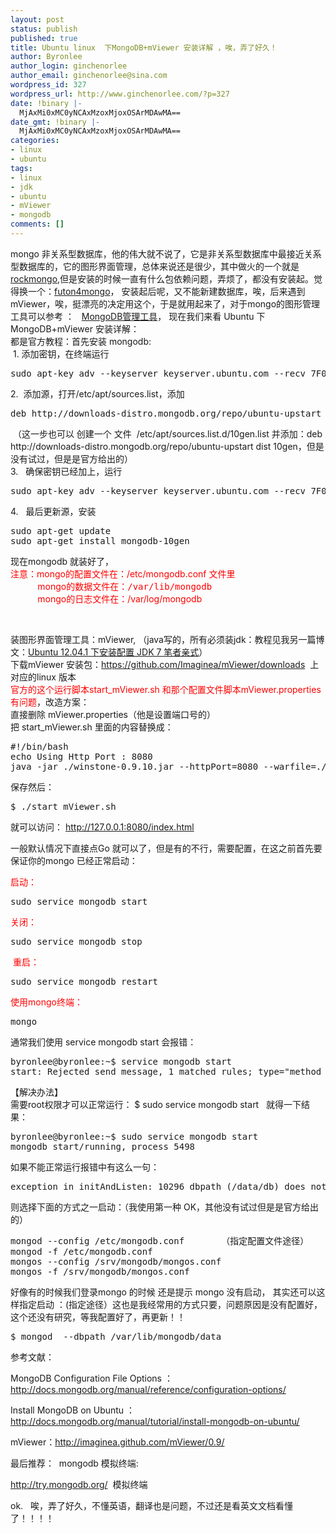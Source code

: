 ```yaml
---
layout: post
status: publish
published: true
title: Ubuntu linux  下MongoDB+mViewer 安装详解 ，唉，弄了好久！
author: Byronlee
author_login: ginchenorlee
author_email: ginchenorlee@sina.com
wordpress_id: 327
wordpress_url: http://www.ginchenorlee.com/?p=327
date: !binary |-
  MjAxMi0xMC0yNCAxMzoxMjoxOSArMDAwMA==
date_gmt: !binary |-
  MjAxMi0xMC0yNCAxMzoxMjoxOSArMDAwMA==
categories:
- linux
- ubuntu
tags:
- linux
- jdk
- ubuntu
- mViewer
- mongodb
comments: []
---
```

<div>mongo 非关系型数据库，他的伟大就不说了，它是非关系型数据库中最接近关系型数据库的，它的图形界面管理，总体来说还是很少，其中做火的一个就是<a href="http://code.google.com/p/rock-php/">rockmongo</a>,但是安装的时候一直有什么包依赖问题，弄烦了，都没有安装起。觉得换一个：<a href="http://github.com/sbellity/futon4mongo">futon4mongo</a>， 安装起后呢，又不能新建数据库，唉，后来遇到 mViewer，唉，挺漂亮的决定用这个，于是就用起来了，对于mongo的图形管理工具可以参考 ：   <a href="http://blog.nosqlfan.com/html/213.html">MongoDB管理工具</a>， 现在我们来看 Ubuntu 下MongoDB+mViewer 安装详解：</div>
<div></div>
<div>都是官方教程：首先安装 mongodb:</div>
<div></div>
<div> 1. 添加密钥，在终端运行</div>
<div></div>
<div>
<pre class="brush: actionscript3; gutter: true">sudo apt-key adv --keyserver keyserver.ubuntu.com --recv 7F0CEB10</pre>
</div>
<div></div>
<div>2.  添加源，打开/etc/apt/sources.list，添加</div>
<div></div>
<div>
<pre class="brush: actionscript3; gutter: true">deb http://downloads-distro.mongodb.org/repo/ubuntu-upstart dist 10gen</pre>
</div>
<div>
<div> （这一步也可以 创建一个 文件  /etc/apt/sources.list.d/10gen.list 并添加：deb http://downloads-distro.mongodb.org/repo/ubuntu-upstart dist 10gen，但是没有试过，但是是官方给出的）</div>
<div></div>
</div>
<div>3.   确保密钥已经加上，运行</div>
<div></div>
<div>
<pre class="brush: actionscript3; gutter: true">sudo apt-key adv --keyserver keyserver.ubuntu.com --recv 7F0CEB10</pre>
</div>
<div></div>
<div>4.   最后更新源，安装</div>
<div></div>
<div>
<pre class="brush: actionscript3; gutter: true">sudo apt-get update
sudo apt-get install mongodb-10gen</pre>
</div>
<div></div>
<div>现在mongodb 就装好了，</div>
<div></div>
<div><span style="color: #ff0000;">注意：mongo的配置文件在：/etc/mongodb.conf 文件里</span></div>
<div><span style="color: #ff0000;">           mongo的数据文件在：</span><span style="color: #ff0000;"><tt>/var/lib/mongodb  </tt></span></div>
<div><span style="color: #ff0000;">           mongo的日志文件在：/var/log/mongodb</span></div>
<div></div>
<p>&nbsp;</p>
<div></div>
<div>装图形界面管理工具：mViewer, （java写的，所有必须装jdk：教程见我另一篇博文：<a href="http://www.ginchenorlee.com/?p=323">Ubuntu 12.04.1 下安装配置 JDK 7 笔者亲式</a>）</div>
<div></div>
<div>下载mViewer 安装包：<a href="https://github.com/Imaginea/mViewer/downloads" shape="rect" target="_blank">https://github.com/Imaginea/mViewer/downloads</a>  上对应的linux 版本</div>
<div></div>
<div><span style="color: #ff0000;">官方的这个运行脚本start_mViewer.sh 和那个配置文件脚本mViewer.properties 有问题</span>，改造方案：</div>
<div>直接删除 mViewer.properties（他是设置端口号的）</div>
<div>把 start_mViewer.sh 里面的内容替换成：</div>
<div></div>
<div>
<pre class="brush: actionscript3; gutter: true">#!/bin/bash
echo Using Http Port : 8080
java -jar ./winstone-0.9.10.jar --httpPort=8080 --warfile=./mViewer.war</pre>
<p>保存然后：</p>
<pre class="brush: actionscript3; gutter: true">$ ./start_mViewer.sh</pre>
<p>就可以访问： <a href="http://127.0.0.1:8080/index.html" shape="rect" target="_blank">http://127.0.0.1:8080/index.html</a></p>
<p>一般默认情况下直接点Go 就可以了，但是有的不行，需要配置，在这之前首先要保证你的mongo 已经正常启动：</p>
<p><span style="color: #ff0000;"> 启动：</span></p>
<pre class="brush: actionscript3; gutter: true">sudo service mongodb start</pre>
<p><span style="color: #ff0000;">关闭：</span></p>
<pre class="brush: actionscript3; gutter: true">sudo service mongodb stop</pre>
<p><span style="color: #ff0000;"> 重启：</span></p>
<pre class="brush: actionscript3; gutter: true">sudo service mongodb restart</pre>
<p><span style="color: #ff0000;"> 使用mongo终端：</span></p>
<pre class="brush: actionscript3; gutter: true">mongo</pre>
<p>通常我们使用 service mongodb start 会报错：</p>
<pre class="brush: actionscript3; gutter: true">byronlee@byronlee:~$ service mongodb start
start: Rejected send message, 1 matched rules; type=&quot;method_call&quot;, sender=&quot;:1.58&quot; (uid=1000 pid=5302 comm=&quot;start mongodb &quot;) interface=&quot;com.ubuntu.Upstart0_6.Job&quot; member=&quot;Start&quot; error name=&quot;(unset)&quot; requested_reply=&quot;0&quot; destination=&quot;com.ubuntu.Upstart&quot; (uid=0 pid=1 comm=&quot;/sbin/init&quot;)</pre>
<p>【解决办法】<br />
需要root权限才可以正常运行： $ sudo service mongodb start   就得一下结果：</p>
<pre class="brush: actionscript3; gutter: true">byronlee@byronlee:~$ sudo service mongodb start
mongodb start/running, process 5498</pre>
<p>如果不能正常运行报错中有这么一句：</p>
<pre class="brush: actionscript3; gutter: true">exception in initAndListen: 10296 dbpath (/data/db) does not exist, terminating</pre>
<div>
<p>则选择下面的方式之一启动：（我使用第一种 OK，其他没有试过但是是官方给出的）</p>
<pre class="brush: actionscript3; gutter: true">mongod --config /etc/mongodb.conf       （指定配置文件途径）
mongod -f /etc/mongodb.conf
mongos --config /srv/mongodb/mongos.conf
mongos -f /srv/mongodb/mongos.conf</pre>
<p>好像有的时候我们登录mongo 的时候 还是提示 mongo 没有启动， 其实还可以这样指定启动 ：(指定途径）这也是我经常用的方式只要，问题原因是没有配置好，这个还没有研究，等我配置好了，再更新！！</p>
<pre>$ mongod  --dbpath /var/lib/mongodb/data</pre>
<div></div>
<pre>参考文献：</pre>
<p>MongoDB Configuration File Options ：<a href="http://docs.mongodb.org/manual/reference/configuration-options/">http://docs.mongodb.org/manual/reference/configuration-options/</a></p>
<p>Install MongoDB on Ubuntu ：<a href="http://docs.mongodb.org/manual/tutorial/install-mongodb-on-ubuntu/">http://docs.mongodb.org/manual/tutorial/install-mongodb-on-ubuntu/</a></p>
</div>
<p>mViewer：<a href="http://imaginea.github.com/mViewer/0.9/">http://imaginea.github.com/mViewer/0.9/</a></p>
<p>最后推荐：  mongodb 模拟终端:</p>
<p><a href="http://try.mongodb.org/" shape="rect" target="_blank">http://try.mongodb.org/</a>  模拟终端</p>
<p>ok.   唉，弄了好久，不懂英语，翻译也是问题，不过还是看英文文档看懂了！！！！</p>
<p>&nbsp;</p>
</div>
